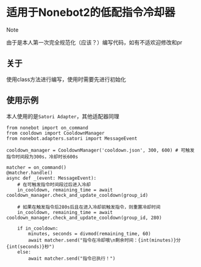 # 适用于Nonebot2的低配指令冷却器

> [!NOTE]
> 由于是本人第一次完全规范化（应该？）编写代码，如有不适欢迎修改和pr

## 关于

使用class方法进行编写，使用时需要先进行初始化

## 使用示例

本人使用的是```Satori Adapter```，其他适配器同理

```
from nonebot import on_command
from cooldown import CooldownManager
from nonebot.adapters.satori import MessageEvent

cooldown_manager = CooldownManager('cooldown.json', 300, 600) # 可触发指令时间段为300s，冷却时长600s

matcher = on_command()
@matcher.handle()
async def _(event: MessageEvent):
    # 在可触发指令时间段过后进入冷却
    in_cooldown, remaining_time = await cooldown_manager.check_and_update_cooldown(group_id)

    # 如果在触发指令后280s后且在进入冷却前触发指令，则重置冷却时间
    in_cooldown, remaining_time = await cooldown_manager.check_and_update_cooldown(group_id, 280) 
    
    if in_cooldown:
        minutes, seconds = divmod(remaining_time, 60)
        await matcher.send("指令在冷却哦\n剩余时间：{int(minutes)}分{int(seconds)}秒")
    else:
        await matcher.send("指令已执行！")
```